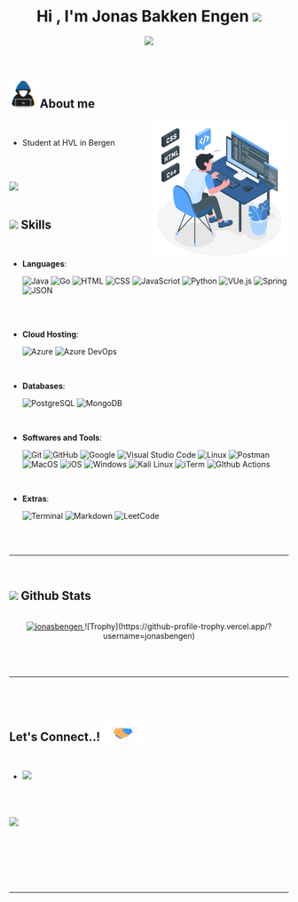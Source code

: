 
<h1 align="center"><b>Hi , I'm Jonas Bakken Engen </b><img src="https://media.giphy.com/media/hvRJCLFzcasrR4ia7z/giphy.gif" width="35"></h1>
<!--  -->
<p align="center">
     <a href="https://github.com/DenverCoder1/readme-typing-svg"><img src="https://readme-typing-svg.herokuapp.com?font=Time+New+Roman&color=cyan&size=25&center=true&vCenter=true&width=600&height=100&lines=Jonas+Bakken+Engen..&hearts;++;Computer+Engineer+Student,;Active+Learner,;Love+to+learn+new+stuffs..<3"></a>

</p>

<br>



	
## <picture><img src = "https://github.com/jonasbengen/jonasbengen/raw/main/assets/mdImages/about_me.gif" width = 50px></picture> **About me**

<picture> <img align="right" src="https://github.com/jonasbengen/jonasbengen/raw/main/assets/mdImages/programming.svg" width = 250px></picture>
<br>

- Student at HVL in Bergen

<br><br>

<img src="https://user-images.githubusercontent.com/73097560/115834477-dbab4500-a447-11eb-908a-139a6edaec5c.gif"><br><br>

## <img src="https://media2.giphy.com/media/QssGEmpkyEOhBCb7e1/giphy.gif?cid=ecf05e47a0n3gi1bfqntqmob8g9aid1oyj2wr3ds3mg700bl&rid=giphy.gif" width ="25"><b> Skills</b>
<br>

<p align="center">

- **Languages**:
    
    ![Java](https://img.shields.io/badge/Java-ED8B00?style=for-the-badge&logo=openjdk&logoColor=white)
    ![Go](https://img.shields.io/badge/Go-00ADD8?style=for-the-badge&logo=go&logoColor=white)
    ![HTML](https://img.shields.io/badge/HTML5-E34F26?style=for-the-badge&logo=html5&logoColor=white)
    ![CSS](https://img.shields.io/badge/CSS3-1572B6?style=for-the-badge&logo=css3&logoColor=white)
    ![JavaScriot](https://img.shields.io/badge/JavaScript-323330?style=for-the-badge&logo=javascript&logoColor=F7DF1E)
    ![Python](https://img.shields.io/badge/Python%20-%2314354C.svg?style=for-the-badge&logo=python&logoColor=white)
    ![VUe.js](https://img.shields.io/badge/Vue%20js-35495E?style=for-the-badge&logo=vuedotjs&logoColor=4FC08D)
    ![Spring](https://img.shields.io/badge/Spring-6DB33F?style=for-the-badge&logo=spring&logoColor=white)
    ![JSON](https://img.shields.io/badge/json-5E5C5C?style=for-the-badge&logo=json&logoColor=white)

<br>   

<!-- - **Front-End Development**: -->

   [//]:![HTML5](https://img.shields.io/badge/HTML5%20-%23E34F26.svg?style=for-the-badge&logo=html5&logoColor=white)
   [//]:![CSS3](https://img.shields.io/badge/CSS%20-%231572B6.svg?style=for-the-badge&logo=css3&logoColor=white)
   [//]:![JavaScript](https://img.shields.io/badge/JavaScript%20-%23F7DF1E.svg?style=for-the-badge&logo=javascript&logoColor=black)
   [//]:![VUe.js](https://img.shields.io/badge/Vue%20js-35495E?style=for-the-badge&logo=vuedotjs&logoColor=4FC08D)

<br>

- **Cloud Hosting**:

    ![Azure](https://img.shields.io/badge/microsoft%20azure-0089D6?style=for-the-badge&logo=microsoft-azure&logoColor=white)
    ![Azure DevOps](https://img.shields.io/badge/Azure_DevOps-0078D7?style=for-the-badge&logo=azure-devops&logoColor=white)
<br>

- **Databases**:
  
   ![PostgreSQL](https://img.shields.io/badge/PostgreSQL-316192?style=for-the-badge&logo=postgresql&logoColor=white)
   ![MongoDB](https://img.shields.io/badge/MongoDB-4EA94B?style=for-the-badge&logo=mongodb&logoColor=white)
<br>

- **Softwares and Tools**:

    ![Git](https://img.shields.io/badge/git-%23F05033.svg?style=for-the-badge&logo=git&logoColor=white)
    ![GitHub](https://img.shields.io/badge/github-%23121011.svg?style=for-the-badge&logo=github&logoColor=white)
    ![Google](https://img.shields.io/badge/google-%234285F4.svg?style=for-the-badge&logo=google&logoColor=white)
    ![Visual Studio Code](https://img.shields.io/badge/Visual%20Studio%20Code-0078d7.svg?style=for-the-badge&logo=visual-studio-code&logoColor=white)
    ![Linux](https://img.shields.io/badge/Linux-FCC624?style=for-the-badge&logo=linux&logoColor=black)
    ![Postman](https://img.shields.io/badge/Postman-FF6C37?style=for-the-badge&logo=Postman&logoColor=white)
    ![MacOS](https://img.shields.io/badge/mac%20os-000000?style=for-the-badge&logo=apple&logoColor=white)
    ![iOS](https://img.shields.io/badge/iOS-000000?style=for-the-badge&logo=ios&logoColor=white)
    ![Windows](https://img.shields.io/badge/Windows-0078D6?style=for-the-badge&logo=windows&logoColor=white)
    ![Kali Linux](https://img.shields.io/badge/Kali_Linux-557C94?style=for-the-badge&logo=kali-linux&logoColor=white)
    ![iTerm](https://img.shields.io/badge/iTerm2-000000?style=for-the-badge&logo=iterm2&logoColor=white)
    ![GIthub Actions](https://img.shields.io/badge/Github%20Actions-282a2e?style=for-the-badge&logo=githubactions&logoColor=367cfe)

<br>

- **Extras**:

    ![Terminal](https://img.shields.io/badge/Terminal-%23054020?style=for-the-badge&logo=gnu-bash&logoColor=white)
    ![Markdown](https://img.shields.io/badge/markdown-%23000000.svg?style=for-the-badge&logo=markdown&logoColor=white)
    ![LeetCode](https://img.shields.io/badge/-LeetCode-FFA116?style=for-the-badge&logo=LeetCode&logoColor=black)


</p>

<br>
<br>

-----

<br>


## <img src="https://media.giphy.com/media/iY8CRBdQXODJSCERIr/giphy.gif" width="35"><b> Github Stats </b>
<br>

<div align="center">

<a href="https://github.com/jonasbengen/">
<!--
  <img src="https://github-readme-stats.vercel.app/api?username=jonasbengen&include_all_commits=true&count_private=true&show_icons=true&line_height=20&title_color=7A7ADB&icon_color=2234AE&text_color=D3D3D3&bg_color=0,000000,130F40" width="450"/>-->
  <img src="https://github-readme-stats.vercel.app/api/top-langs?username=jonasbengen&show_icons=true&locale=en&layout=compact&line_height=20&title_color=7A7ADB&icon_color=2234AE&text_color=D3D3D3&bg_color=0,000000,130F40" width="375"  alt="jonasbengen"/>

</a>
![Trophy](https://github-profile-trophy.vercel.app/?username=jonasbengen)
</div>

<br>
<br>
<br>

-----

<br>
<br>

## <b> Let's Connect..!</b><img src="https://github.com/jonasbengen/jonasbengen/raw/main/assets/mdImages/handshake.gif" width ="80">
<br>
<div align='left'>

<ul>

<li>
<a href="https://linkedin.com/in/jonasbakkenengen/" target="_blank">
<img src="https://img.shields.io/badge/LinkedIn-0077B5?style=for-the-badge&logo=linkedin&logoColor=white alt=linkedin style="margin-bottom: 5px;"/>
</a>
</li>

<br>

<br>
	
</ul>
</div>

<br>
<img src="https://user-images.githubusercontent.com/73097560/115834477-dbab4500-a447-11eb-908a-139a6edaec5c.gif">
<br>
<br>
<br>

<div align='center'>


</div>
<br>
<br>
<br>
<br>

---

<br>

<!--Credit: [Jonas Bakken Engen](https://github.com/jonasbengen)-->


